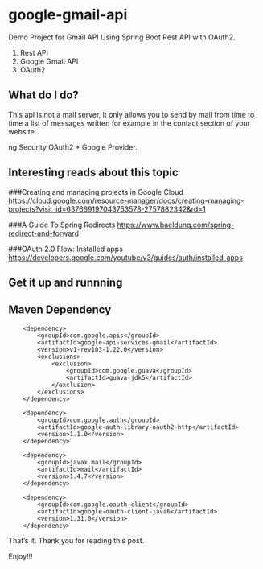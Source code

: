 # google-gmail-api

Demo Project for Gmail API  Using Spring Boot Rest API with OAuth2.

1) Rest API
2) Google Gmail API
3) OAuth2

<h2>What do I do?</h2>
This api is not a mail server, it only allows you to send by mail from time to time a list of messages written for example in the contact section of your website.


ng Security OAuth2 + Google Provider.

<h2>Interesting reads about this topic</h2>

###Creating and managing projects in Google Cloud
https://cloud.google.com/resource-manager/docs/creating-managing-projects?visit_id=637669197043753578-2757882342&rd=1

###A Guide To Spring Redirects
https://www.baeldung.com/spring-redirect-and-forward

###OAuth 2.0 Flow: Installed apps 
https://developers.google.com/youtube/v3/guides/auth/installed-apps

<h2>Get it up and runnning</h2>

<h2>Maven Dependency</h2>


<!--		 https://mvnrepository.com/artifact/com.google.apis/google-api-services-gmail-->
		<dependency>
			<groupId>com.google.apis</groupId>
			<artifactId>google-api-services-gmail</artifactId>
			<version>v1-rev103-1.22.0</version>
			<exclusions>
				<exclusion>
					<groupId>com.google.guava</groupId>
					<artifactId>guava-jdk5</artifactId>
				</exclusion>
			</exclusions>
		</dependency>

<!-- https://mvnrepository.com/artifact/com.google.auth/google-auth-library-oauth2-http -->
		<dependency>
			<groupId>com.google.auth</groupId>
			<artifactId>google-auth-library-oauth2-http</artifactId>
			<version>1.1.0</version>
		</dependency>
		
		
<!-- https://mvnrepository.com/artifact/javax.mail/mail -->
		<dependency>
			<groupId>javax.mail</groupId>
			<artifactId>mail</artifactId>
			<version>1.4.7</version>
		</dependency>

<!-- https://mvnrepository.com/artifact/com.google.oauth-client/google-oauth-client -->
		<dependency>
			<groupId>com.google.oauth-client</groupId>
			<artifactId>google-oauth-client-java6</artifactId>
			<version>1.31.0</version>
		</dependency>		
		



That’s it. Thank you for reading this post.

Enjoy!!!

